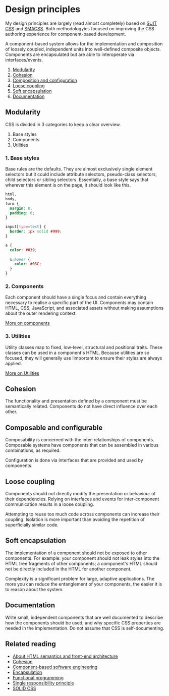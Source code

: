 # Design principles

My design principles are largely (read almost completely) based on [SUIT CSS](https://github.com/suitcss/suit/tree/master/doc) and [SMACSS](https://smacss.com/). Both methodologyies focused on improving the CSS authoring experience for component-based development.

A component-based system allows for the implementation and composition of loosely coupled, independent units into well-defined composite objects. Components are encapsulated but are able to interoperate via interfaces/events.

1. [Modularity](#modularity)
2. [Cohesion](#cohesion)
3. [Composition and configuration](#composition)
4. [Loose coupling](#coupling)
5. [Soft encapsulation](#encapsulation)
6. [Documentation](#documentation)

<a name="modularity"></a>
## Modularity
CSS is divided in 3 categories to keep a clear overview.

1. Base styles
2. Components
3. Utilities

### 1. Base styles
Base rules are the defaults. They are almost exclusively single element selectors but it could include attribute selectors, pseudo-class selectors, child selectors or sibling selectors. Essentially, a base style says that wherever this element is on the page, it should look like this.

```scss
html,
body,
form {
  margin: 0;
  padding: 0;
}

input[type=text] {
  border: 1px solid #999;
}

a {
  color: #039;
  
  &:hover {
    color: #03C;
  }
}
```

### 2. Components
Each component should have a single focus and contain everything necessary to realise a specific part of the UI. Components may contain HTML, CSS, JavaScript, and associated assets without making assumptions about the outer rendering context.

[More on components](components.md)

### 3. Utilities
Utility classes map to fixed, low-level, structural and positional traits. These classes can be used in a component's HTML. Because utilities are so focused, they will generally use !important to ensure their styles are always applied.

[More on Utilities](utilities.md)


<a name="cohesion"></a>
## Cohesion

The functionality and presentation defined by a component must be semantically
related. Components do not have direct influence over each other.

<a name="composition"></a>
## Composable and configurable

Composability is concerned with the inter-relationships of components.
Composable systems have components that can be assembled in various
combinations, as required.

Configuration is done via interfaces that are provided and used by components.

<a name="coupling"></a>
## Loose coupling

Components should not directly modify the presentation or behaviour of their
dependencies. Relying on interfaces and events for inter-component
communication results in a loose coupling.

Attempting to reuse too much code across components can increase their
coupling. Isolation is more important than avoiding the repetition of
superficially similar code.

<a name="encapsulation"></a>
## Soft encapsulation

The implementation of a component should not be exposed to other components.
For example: your component should not leak styles into the HTML tree fragments
of other components; a component's HTML should not be directly included in the
HTML for another component.

Complexity is a significant problem for large, adaptive applications. The more
you can reduce the entanglement of your components, the easier it is to reason
about the system.

<a name="documentation"></a>
## Documentation

Write small, independent components that are well documented to describe how
the components should be used, and why specific CSS properties are needed in
the implementation. Do not assume that CSS is self-documenting.

## Related reading

* [About HTML semantics and front-end architecture](http://nicolasgallagher.com/about-html-semantics-front-end-architecture/)
* [Cohesion](http://en.wikipedia.org/wiki/Cohesion_(computer_science))
* [Component-based software engineering](http://en.wikipedia.org/wiki/Component-based_software_engineering)
* [Encapsulation](http://en.wikipedia.org/wiki/Encapsulation_(object-oriented_programming))
* [Functional programming](http://en.wikipedia.org/wiki/Functional_programming)
* [Single responsibility principle](http://en.wikipedia.org/wiki/Single_responsibility_principle)
* [SOLID CSS](http://blog.millermedeiros.com/solid-css/)
